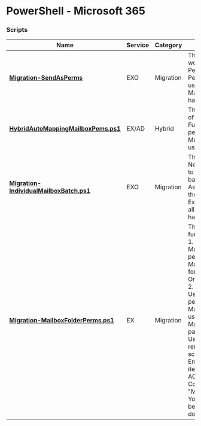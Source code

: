 # PowerShell - Microsoft 365

### Scripts
|**Name**|**Service**|**Category**|**Description**|
|---|---|---|---|
|[<b>Migration-SendAsPerms</b>](https://github.com/jfrmilner/PowerShell-Microsoft365/tree/master/Scripts/Send-As%20Permissions)|EXO|Migration|These scripts help apply a workaround of using Recipient Permissions when Mailbox Permissions are not possible, usually because the target Mailbox of the Permission entry has not been migrated.|
|[<b>HybridAutoMappingMailboxPems.ps1</b>](https://github.com/jfrmilner/PowerShell-Office365/blob/master/Scripts/Migration-HybridAutoMappingMailboxPems.ps1)|EX/AD|Hybrid|This script provides an example of how to grant an O365 User FullAccess Mailbox permissions to an On-Prem Mailbox with Auto-Mapping using msExchDelegateListLink.
|[<b>Migration-IndividualMailboxBatch.ps1</b>](https://github.com/jfrmilner/PowerShell-Office365/blob/master/Scripts/Migration-IndividualMailboxBatch.ps1)|EXO|Migration|This script provides a function New-IndividualMigrationBatch to create onboarding migration batches for single mailboxes. As Batch jobs can be seen on the Migration tab of the Exchange Admin Portal it allows completion tasks to be handled by portal only Admins.
|[<b>Migration-MailboxFolderPerms.ps1</b>](https://github.com/jfrmilner/PowerShell-Office365/blob/master/Scripts/Migration-MailboxFolderPerms.ps1)|EX|Migration|This script consists of two functions. <br /> 1. Test-MailboxMigrationHealth which performs tests against a given Mailbox to determine suitability for migration to Exchange Online (Office 365).<br /> 2. Remove-UserMailboxFolderPermission performs the removal of User Mailbox Permissions. Typically used in conjunction with Test-MailboxMigrationHealth, passing the output of Disabled Users from that command for removal processing. These scripts help mitigate against Errors such as "A corrupted item was encountered: Folder ACL "Inbox" or CorruptFolderACL" and "MigrationPermanentException: You can't use the domain because it's not an accepted domain for your organization." 
